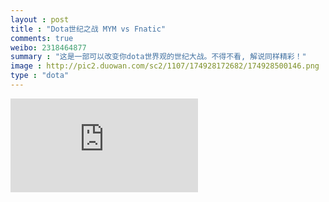 ```yaml
---
layout : post
title : "Dota世纪之战 MYM vs Fnatic"
comments: true
weibo: 2318464877
summary : "这是一部可以改变你dota世界观的世纪大战。不得不看, 解说同样精彩！"
image : http://pic2.duowan.com/sc2/1107/174928172682/174928500146.png
type : "dota"
---
```



<iframe class="movie" src="http://player.youku.com/embed/XMjczMTExODcy" frameborder=0 allowfullscreen></iframe>